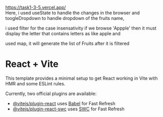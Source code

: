https://task1-3-5.vercel.app/ <br>
 Here, i used useState to handle the changes in the browser and toogleDropdown to handle dropdown of the fruits name,

 i used filter for the case insensativity if we browse 'Appple' then it must display the letter that contains letters as like apple and 

 used map, it will generate the list of Fruits after it is filtered



# React + Vite

This template provides a minimal setup to get React working in Vite with HMR and some ESLint rules.

Currently, two official plugins are available:

- [@vitejs/plugin-react](https://github.com/vitejs/vite-plugin-react/blob/main/packages/plugin-react/README.md) uses [Babel](https://babeljs.io/) for Fast Refresh
- [@vitejs/plugin-react-swc](https://github.com/vitejs/vite-plugin-react-swc) uses [SWC](https://swc.rs/) for Fast Refresh
